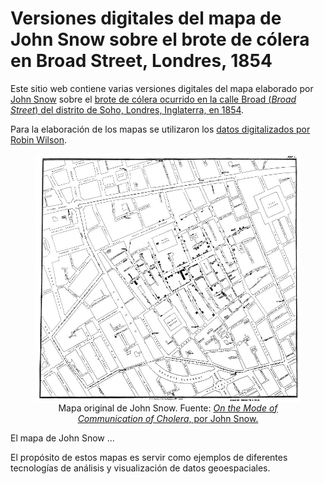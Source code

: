 # Versiones digitales del mapa de John Snow sobre el brote de cólera en Broad Street, Londres, 1854
Este sitio web contiene varias versiones digitales del mapa elaborado por [John Snow](https://en.wikipedia.org/wiki/John_Snow) sobre el [brote de cólera ocurrido en la calle Broad (*Broad Street*) del distrito de Soho, Londres, Inglaterra, en 1854](https://en.wikipedia.org/wiki/1854_Broad_Street_cholera_outbreak).

Para la elaboración de los mapas se utilizaron los [datos digitalizados por Robin Wilson](https://blog.rtwilson.com/john-snows-famous-cholera-analysis-data-in-modern-gis-formats/).

<figure>
  <img align="center" src="https://github.com/broadstreet1854/broadstreet1854.github.io/raw/main/img/819px-Snow-cholera-map-1.jpg" alt="Mapa de John Snow">
  <figcaption align="center">Mapa original de John Snow. Fuente: <a href="https://archive.org/details/b28985266/page/n57/mode/2up"><em>On the Mode of Communication of Cholera</em>, por John Snow.</a>
  </figcaption>
</figure>
<p>

El mapa de John Snow ...

El propósito de estos mapas es servir como ejemplos de diferentes tecnologías de análisis y visualización de datos geoespaciales.
